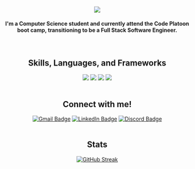 <h1 align="center"><img src="https://github.com/chiltom/chiltom/assets/70041142/c1dff7e3-42e3-47a8-814c-3d8cec52ceec"></h1>

<h4 align="center">I'm a Computer Science student and currently attend the Code Platoon boot camp, transitioning to be a Full Stack Software Engineer.</h4>

<br/>

<h2 align="center">Skills, Languages, and Frameworks</h2>
  <div id="languagebadges" align="center">
    <a title="skills" href="https://git-scm.com/doc" target="blank"><img src="https://skillicons.dev/icons?i=git"/></a>
    <a title="skills" href="https://docs.github.com/en" target="blank"><img src="https://skillicons.dev/icons?i=github"/></a>
    <a title="skills" href="https://docs.python.org/3/" target="blank"><img src="https://skillicons.dev/icons?i=python"/></a>
    <a title="skills" href="https://developer.mozilla.org/en-US/docs/Web/JavaScript" target="blank"><img src="https://skillicons.dev/icons?i=js"/></a>
</div>

<br/>

<h2 align="center">Connect with me!</h2>
<div id="connectbadges" align="center">
  <a href="mailto:thomas.childress02@gmail.com"><img src="https://img.shields.io/badge/Gmail-333333?style=for-the-badge&logo=gmail&logoColor=red" alt="Gmail Badge" target="_blank"/></a>
  <a href="www.linkedin.com/in/thomas-childress-9a3118228"><img src="https://img.shields.io/badge/LinkedIn-blue?style=for-the-badge&logo=linkedin&logoColor=white" alt="LinkedIn Badge" target="_blank"/></a>
  <a href="https://discordapp.com/users/chil.tom/"><img src="https://img.shields.io/badge/Discord-5865F2?style=for-the-badge&logo=discord&logoColor=white" alt="Discord Badge" target="_blank"/></a>
</div>

<br/>

<h2 align="center">Stats</h2>
<div id="stats" align="center">
  <a href="https://git.io/streak-stats"><img src="https://streak-stats.demolab.com?user=chiltom&theme=dark&border_radius=2" alt="GitHub Streak" /></a>
</div>
